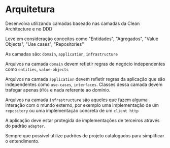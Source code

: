 # Arquitetura

Desenvolva utilizando camadas baseado nas camadas da Clean Architecture e no DDD

Leve em consideração conceitos como "Entidades", "Agregados", "Value Objects", "Use cases", "Repositories"

As camadas são: `domain`, `application`, `infrastructure`

Arquivos na camada `domain` devem refletir regras de negócio independentes como `entities`, `value-objects`

Arquivos na camada `application` devem refletir regras da aplicação que são independentes como `use-cases`, `interfaces`. Classes dessa camada devem trafegar apenas `DTOs` e nada referente ao domínio.

Arquivos na camada `infrastructure` são aqueles que fazem alguma interação com o mundo externo, por exemplo uma implementação de um `repository` ou uma implementação concreta de um `client http`

A aplicação deve estar protegida de implementações de terceiros através do padrão `adapter`.

Sempre que possível utilize padrões de projeto catalogados para simplificar o entendimento.